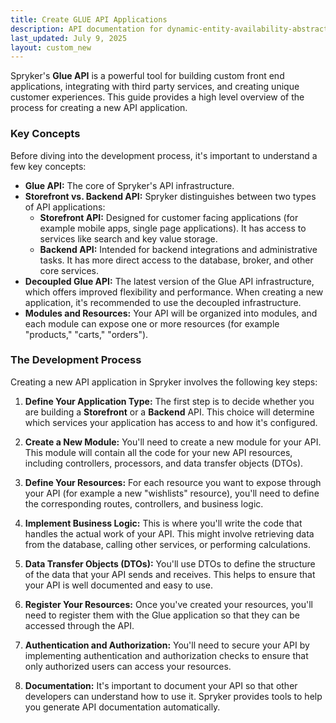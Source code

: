 ```yaml
---
title: Create GLUE API Applications
description: API documentation for dynamic-entity-availability-abstracts.
last_updated: July 9, 2025
layout: custom_new
---
```


Spryker's **Glue API** is a powerful tool for building custom front end applications, integrating with third party services, and creating unique customer experiences. This guide provides a high level overview of the process for creating a new API application.


### Key Concepts

Before diving into the development process, it's important to understand a few key concepts:

- **Glue API:** The core of Spryker's API infrastructure.
- **Storefront vs. Backend API:** Spryker distinguishes between two types of API applications:
  - **Storefront API:** Designed for customer facing applications (for example mobile apps, single page applications). It has access to services like search and key value storage.
  - **Backend API:** Intended for backend integrations and administrative tasks. It has more direct access to the database, broker, and other core services.
- **Decoupled Glue API:** The latest version of the Glue API infrastructure, which offers improved flexibility and performance. When creating a new application, it's recommended to use the decoupled infrastructure.
- **Modules and Resources:** Your API will be organized into modules, and each module can expose one or more resources (for example "products," "carts," "orders").


### The Development Process

Creating a new API application in Spryker involves the following key steps:

1. **Define Your Application Type:** The first step is to decide whether you are building a **Storefront** or a **Backend** API. This choice will determine which services your application has access to and how it's configured.

2. **Create a New Module:** You'll need to create a new module for your API. This module will contain all the code for your new API resources, including controllers, processors, and data transfer objects (DTOs).

3. **Define Your Resources:** For each resource you want to expose through your API (for example a new "wishlists" resource), you'll need to define the corresponding routes, controllers, and business logic.

4. **Implement Business Logic:** This is where you'll write the code that handles the actual work of your API. This might involve retrieving data from the database, calling other services, or performing calculations.

5. **Data Transfer Objects (DTOs):** You'll use DTOs to define the structure of the data that your API sends and receives. This helps to ensure that your API is well documented and easy to use.

6. **Register Your Resources:** Once you've created your resources, you'll need to register them with the Glue application so that they can be accessed through the API.

7. **Authentication and Authorization:** You'll need to secure your API by implementing authentication and authorization checks to ensure that only authorized users can access your resources.

8. **Documentation:** It's important to document your API so that other developers can understand how to use it. Spryker provides tools to help you generate API documentation automatically.


